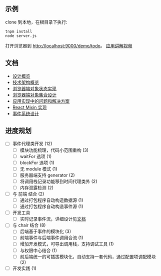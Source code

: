 
## 示例

clone 到本地，在根目录下执行:

```
tnpm install
node server.js
```

打开浏览器到 [http://localhost:9000/demo/todo](http://localhost:9000/demo/todo)。
[应用讲解视频](http://yunpan.alibaba-inc.com/share/link/N2OiMbbNaJ)


## 文档

 - [设计概览](https://docs.google.com/document/d/1lGEA_hwCrRqnnMVbNLT318IYO68u35-uUdU2X7cxCDs/edit?usp=sharing)
 - [技术架构概览](https://docs.google.com/document/d/1vJy815sliqTGTTKUPs6zapi5MsdKni81GAeIIpDlSas/edit?usp=sharing)
 - [浏览器端对象状态实现](https://docs.google.com/document/d/1jH1OIxtbyv_39GjsIa1fc5yWb3d4WId8FZndSvpnsH8/edit?usp=sharing)
 - [浏览器端对象集合设计](https://docs.google.com/document/d/1IGVabrlpGDul-vLjpr5r599kDhlbfyc4Bi58VhaNZGw/edit?usp=sharing)
 - [应用实现中的问题和解决方案](https://docs.google.com/document/d/1fsc5JZCSopnL1UoWHK0b4Nrp2zmdGEZl6wPqtWAmviY/edit?usp=sharing)
 - [React Mixin 实现](https://docs.google.com/document/d/1L7m8h4o8d1f2g_tcKFC8oKRnt0Csbv_tnazVka8p0TU/edit?usp=sharing)
 - [事件系统设计](https://docs.google.com/document/d/1UW9Lci7KpvPNXLG7n5v_SIEQQOQzIwtHIos44Fl020s/edit?usp=sharing)

## 进度规划

 - [ ] 事件代理类开发 (12)
   - [ ] 模块功能梳理，代码小范围重构 (3)
   - [ ] waitFor 选项 (1)
   - [ ] blockFor 选项 (1)
   - [ ] 无 module 模式 (1)
   - [ ] 服务器端支持 generator (2)
   - [ ] 将调用栈记录功能移到时间代理类外 (2)
   - [ ] 内存泄露检测 (2)
 - [ ] 与 前端 结合 (2)
   - [ ] 通过打包程序自动构造数据源 (1)
   - [ ] 通过打包程序自动构造事件源 (1)
 - [ ] 开发工具
   - [ ] 实时记录事件流，详细设计见[文档](https://docs.google.com/document/d/1Mui2n5_Ei50JwnBK8bLrAXHT_KNZQXL_69eF0z0WoQ0/edit?usp=sharing)
 - [ ] 与 chair 结合 (8)
   - [ ] 后端基于事件的模块化 (3)
   - [ ] 前端事件与后端事件调用合流 (1)
   - [ ] 增加开发模式，可导出调用栈，支持调试工具 (1)
   - [ ] 与权限中心结合 (1)
   - [ ] 前后端统一的可插拔模块化，自动支持一套代码，通过配置项调配模块 (2)
 - [ ] 开发实践 (1)
